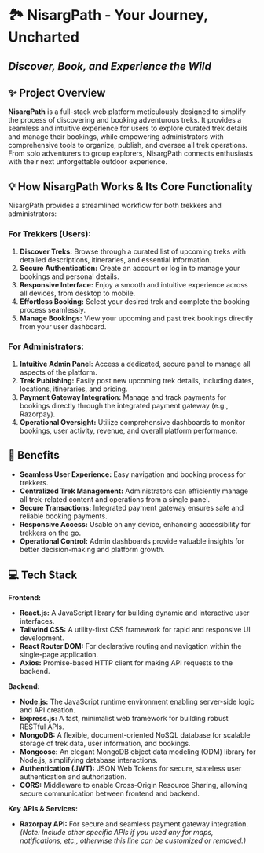 # 🏞️ NisargPath - Your Journey, Uncharted

## _Discover, Book, and Experience the Wild_

## ✨ Project Overview

**NisargPath** is a full-stack web platform meticulously designed to simplify the process of discovering and booking adventurous treks. It provides a seamless and intuitive experience for users to explore curated trek details and manage their bookings, while empowering administrators with comprehensive tools to organize, publish, and oversee all trek operations. From solo adventurers to group explorers, NisargPath connects enthusiasts with their next unforgettable outdoor experience.

## 💡 How NisargPath Works & Its Core Functionality

NisargPath provides a streamlined workflow for both trekkers and administrators:

### For Trekkers (Users):
1.  **Discover Treks:** Browse through a curated list of upcoming treks with detailed descriptions, itineraries, and essential information.
2.  **Secure Authentication:** Create an account or log in to manage your bookings and personal details.
3.  **Responsive Interface:** Enjoy a smooth and intuitive experience across all devices, from desktop to mobile.
4.  **Effortless Booking:** Select your desired trek and complete the booking process seamlessly.
5.  **Manage Bookings:** View your upcoming and past trek bookings directly from your user dashboard.

### For Administrators:
1.  **Intuitive Admin Panel:** Access a dedicated, secure panel to manage all aspects of the platform.
2.  **Trek Publishing:** Easily post new upcoming trek details, including dates, locations, itineraries, and pricing.
3.  **Payment Gateway Integration:** Manage and track payments for bookings directly through the integrated payment gateway (e.g., Razorpay).
4.  **Operational Oversight:** Utilize comprehensive dashboards to monitor bookings, user activity, revenue, and overall platform performance.

## 🌟 Benefits

* **Seamless User Experience:** Easy navigation and booking process for trekkers.
* **Centralized Trek Management:** Administrators can efficiently manage all trek-related content and operations from a single panel.
* **Secure Transactions:** Integrated payment gateway ensures safe and reliable booking payments.
* **Responsive Access:** Usable on any device, enhancing accessibility for trekkers on the go.
* **Operational Control:** Admin dashboards provide valuable insights for better decision-making and platform growth.

## 💻 Tech Stack

**Frontend:**
* **React.js:** A JavaScript library for building dynamic and interactive user interfaces.
* **Tailwind CSS:** A utility-first CSS framework for rapid and responsive UI development.
* **React Router DOM:** For declarative routing and navigation within the single-page application.
* **Axios:** Promise-based HTTP client for making API requests to the backend.

**Backend:**
* **Node.js:** The JavaScript runtime environment enabling server-side logic and API creation.
* **Express.js:** A fast, minimalist web framework for building robust RESTful APIs.
* **MongoDB:** A flexible, document-oriented NoSQL database for scalable storage of trek data, user information, and bookings.
* **Mongoose:** An elegant MongoDB object data modeling (ODM) library for Node.js, simplifying database interactions.
* **Authentication (JWT):** JSON Web Tokens for secure, stateless user authentication and authorization.
* **CORS:** Middleware to enable Cross-Origin Resource Sharing, allowing secure communication between frontend and backend.

**Key APIs & Services:**
* **Razorpay API:** For secure and seamless payment gateway integration.
    *(Note: Include other specific APIs if you used any for maps, notifications, etc., otherwise this line can be customized or removed.)*

